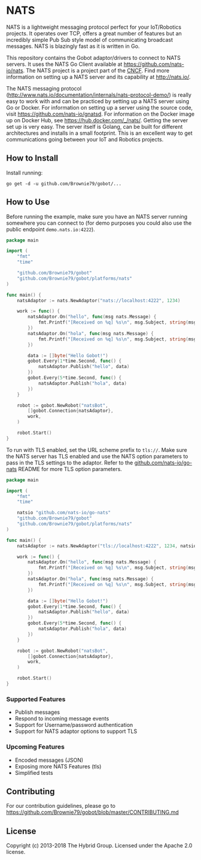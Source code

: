 # NATS

NATS is a lightweight messaging protocol perfect for your IoT/Robotics projects. It operates over TCP, offers a great number of features but an incredibly simple Pub Sub style model of communicating broadcast messages. NATS is blazingly fast as it is written in Go.

This repository contains the Gobot adaptor/drivers to connect to NATS servers. It uses the NATS Go Client available at https://github.com/nats-io/nats. The NATS project is a project part of the [CNCF](https://www.cncf.io/). Find more information on setting up a NATS server and its capability at http://nats.io/.

The NATS messaging protocol (http://www.nats.io/documentation/internals/nats-protocol-demo/) is really easy to work with and can be practiced by setting up a NATS server using Go or Docker. For information on setting up a server using the source code, visit https://github.com/nats-io/gnatsd. For information on the Docker image up on Docker Hub, see https://hub.docker.com/_/nats/. Getting the server set up is very easy. The server itself is Golang, can be built for different architectures and installs in a small footprint. This is an excellent way to get communications going between your IoT and Robotics projects.

## How to Install

Install running:

```
go get -d -u github.com/Brownie79/gobot/...
```

## How to Use

Before running the example, make sure you have an NATS server running somewhere you can connect to (for demo purposes you could also use the public endpoint `demo.nats.io:4222`).

```go
package main

import (
	"fmt"
	"time"

	"github.com/Brownie79/gobot"
	"github.com/Brownie79/gobot/platforms/nats"
)

func main() {
	natsAdaptor := nats.NewAdaptor("nats://localhost:4222", 1234)

	work := func() {
		natsAdaptor.On("hello", func(msg nats.Message) {
			fmt.Printf("[Received on %q] %s\n", msg.Subject, string(msg.Data))
		})
		natsAdaptor.On("hola", func(msg nats.Message) {
			fmt.Printf("[Received on %q] %s\n", msg.Subject, string(msg.Data))
		})

		data := []byte("Hello Gobot!")
		gobot.Every(1*time.Second, func() {
			natsAdaptor.Publish("hello", data)
		})
		gobot.Every(5*time.Second, func() {
			natsAdaptor.Publish("hola", data)
		})
	}

	robot := gobot.NewRobot("natsBot",
		[]gobot.Connection{natsAdaptor},
		work,
	)

	robot.Start()
}
```

To run with TLS enabled, set the URL scheme prefix to `tls://`. Make sure the NATS server has TLS enabled and use the NATS option parameters to pass in the TLS settings to the adaptor. Refer to the [github.com/nats-io/go-nats](https://github.com/nats-io/go-nats) README for more TLS option parameters.

```go
package main

import (
	"fmt"
	"time"

	natsio "github.com/nats-io/go-nats"
	"github.com/Brownie79/gobot"
	"github.com/Brownie79/gobot/platforms/nats"
)

func main() {
	natsAdaptor := nats.NewAdaptor("tls://localhost:4222", 1234, natsio.RootCAs("certs/ca.pem"))

	work := func() {
		natsAdaptor.On("hello", func(msg nats.Message) {
			fmt.Printf("[Received on %q] %s\n", msg.Subject, string(msg.Data))
		})
		natsAdaptor.On("hola", func(msg nats.Message) {
			fmt.Printf("[Received on %q] %s\n", msg.Subject, string(msg.Data))
		})

		data := []byte("Hello Gobot!")
		gobot.Every(1*time.Second, func() {
			natsAdaptor.Publish("hello", data)
		})
		gobot.Every(5*time.Second, func() {
			natsAdaptor.Publish("hola", data)
		})
	}

	robot := gobot.NewRobot("natsBot",
		[]gobot.Connection{natsAdaptor},
		work,
	)

	robot.Start()
}
```

### Supported Features

* Publish messages
* Respond to incoming message events
* Support for Username/password authentication
* Support for NATS adaptor options to support TLS

### Upcoming Features

* Encoded messages (JSON)
* Exposing more NATS Features (tls)
* Simplified tests

## Contributing

For our contribution guidelines, please go to https://github.com/Brownie79/gobot/blob/master/CONTRIBUTING.md

## License

Copyright (c) 2013-2018 The Hybrid Group. Licensed under the Apache 2.0 license.
